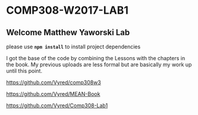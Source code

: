 # COMP308-W2017-LAB1

## Welcome Matthew Yaworski Lab

please use **`npm install`** to install project dependencies
 
I got the base of the code by combining the Lessons with
the chapters in the book. My previous uploads are less formal
but are basically my work up until this point.

https://github.com/Vyred/comp308w3

https://github.com/Vyred/MEAN-Book

https://github.com/Vyred/Comp308-Lab1